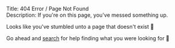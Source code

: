 Title: 404 Error / Page Not Found  
Description: If you're on this page, you've messed something up.  

Looks like you've stumbled unto a page that doesn't exist 🙁

Go ahead and [search][1] for help finding what you were looking for 🙂

[1]: #search "This links to the search field in the footer of every page on TheOverAnalyzed"